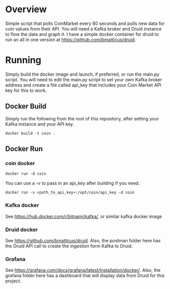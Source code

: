 # Overview

Simple script that polls CoinMarket every 60 seconds and pulls new data for coin 
values from their API.  You will need a Kafka broker and Druid instance to flow the data
and graph it. I have a simple docker container for druid to run an all in one version
at https://github.com/bmatticus/druid.

# Running

Simply build the docker image and launch, if preferred, or run the main.py script. You 
will need to edit the main.py script to set your own Kafka broker address and create
a file called api_key that includes your Coin Market API key for this to work.

## Docker Build

Simply run the following from the root of this repository, after setting your Kafka 
instance and your API key.

```docker build -t coin .```

## Docker Run

### coin docker

```docker run -d coin```

You can use a -v to pass in an api_key after building if you need.

```docker run -v <path_to_api_key>:/opt/coin/api_key -d coin```

### Kafka docker

See https://hub.docker.com/r/bitnami/kafka/, or similar kafka docker image

### Druid docker

See https://github.com/bmatticus/druid. Also, the postman folder here has the Druid
API call to create the ingestion form Kafka to Druid.

### Grafana

See https://grafana.com/docs/grafana/latest/installation/docker/. Also, the grafana 
folder here has a dashboard that will display data from Druid for this project. 

 


